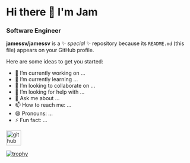 # Hi there 👋 I'm Jam
### Software Engineer


**jamessv/jamessv** is a ✨ _special_ ✨ repository because its `README.md` (this file) appears on your GitHub profile.

Here are some ideas to get you started:

- 🔭 I’m currently working on ...
- 🌱 I’m currently learning ...
- 👯 I’m looking to collaborate on ...
- 🤔 I’m looking for help with ...
- 💬 Ask me about ...
- 📫 How to reach me: ...
- 😄 Pronouns: ...
- ⚡ Fun fact: ...

[<img src='https://cdn.jsdelivr.net/npm/simple-icons@3.0.1/icons/github.svg' alt='github' height='40'>](https://github.com/jamessv)  

[![trophy](https://github-profile-trophy.vercel.app/?username=jamessv)](https://github.com/jamessv/github-profile-trophy)


